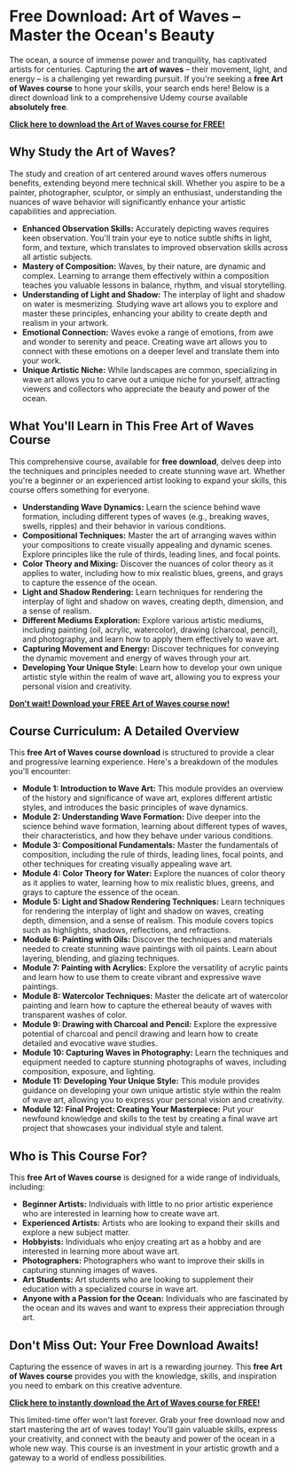# Free Download: Art of Waves – Master the Ocean's Beauty

The ocean, a source of immense power and tranquility, has captivated artists for centuries. Capturing the **art of waves** – their movement, light, and energy – is a challenging yet rewarding pursuit. If you're seeking a **free Art of Waves course** to hone your skills, your search ends here! Below is a direct download link to a comprehensive Udemy course available **absolutely free**.

[**Click here to download the Art of Waves course for FREE!**](https://udemywork.com/art-of-waves)

## Why Study the Art of Waves?

The study and creation of art centered around waves offers numerous benefits, extending beyond mere technical skill. Whether you aspire to be a painter, photographer, sculptor, or simply an enthusiast, understanding the nuances of wave behavior will significantly enhance your artistic capabilities and appreciation.

*   **Enhanced Observation Skills:** Accurately depicting waves requires keen observation. You'll train your eye to notice subtle shifts in light, form, and texture, which translates to improved observation skills across all artistic subjects.
*   **Mastery of Composition:** Waves, by their nature, are dynamic and complex. Learning to arrange them effectively within a composition teaches you valuable lessons in balance, rhythm, and visual storytelling.
*   **Understanding of Light and Shadow:** The interplay of light and shadow on water is mesmerizing. Studying wave art allows you to explore and master these principles, enhancing your ability to create depth and realism in your artwork.
*   **Emotional Connection:** Waves evoke a range of emotions, from awe and wonder to serenity and peace. Creating wave art allows you to connect with these emotions on a deeper level and translate them into your work.
*   **Unique Artistic Niche:** While landscapes are common, specializing in wave art allows you to carve out a unique niche for yourself, attracting viewers and collectors who appreciate the beauty and power of the ocean.

## What You'll Learn in This Free Art of Waves Course

This comprehensive course, available for **free download**, delves deep into the techniques and principles needed to create stunning wave art. Whether you're a beginner or an experienced artist looking to expand your skills, this course offers something for everyone.

*   **Understanding Wave Dynamics:** Learn the science behind wave formation, including different types of waves (e.g., breaking waves, swells, ripples) and their behavior in various conditions.
*   **Compositional Techniques:** Master the art of arranging waves within your compositions to create visually appealing and dynamic scenes. Explore principles like the rule of thirds, leading lines, and focal points.
*   **Color Theory and Mixing:** Discover the nuances of color theory as it applies to water, including how to mix realistic blues, greens, and grays to capture the essence of the ocean.
*   **Light and Shadow Rendering:** Learn techniques for rendering the interplay of light and shadow on waves, creating depth, dimension, and a sense of realism.
*   **Different Mediums Exploration:** Explore various artistic mediums, including painting (oil, acrylic, watercolor), drawing (charcoal, pencil), and photography, and learn how to apply them effectively to wave art.
*   **Capturing Movement and Energy:** Discover techniques for conveying the dynamic movement and energy of waves through your art.
*   **Developing Your Unique Style:** Learn how to develop your own unique artistic style within the realm of wave art, allowing you to express your personal vision and creativity.

[**Don't wait! Download your FREE Art of Waves course now!**](https://udemywork.com/art-of-waves)

## Course Curriculum: A Detailed Overview

This **free Art of Waves course download** is structured to provide a clear and progressive learning experience. Here's a breakdown of the modules you'll encounter:

*   **Module 1: Introduction to Wave Art:** This module provides an overview of the history and significance of wave art, explores different artistic styles, and introduces the basic principles of wave dynamics.
*   **Module 2: Understanding Wave Formation:** Dive deeper into the science behind wave formation, learning about different types of waves, their characteristics, and how they behave under various conditions.
*   **Module 3: Compositional Fundamentals:** Master the fundamentals of composition, including the rule of thirds, leading lines, focal points, and other techniques for creating visually appealing wave art.
*   **Module 4: Color Theory for Water:** Explore the nuances of color theory as it applies to water, learning how to mix realistic blues, greens, and grays to capture the essence of the ocean.
*   **Module 5: Light and Shadow Rendering Techniques:** Learn techniques for rendering the interplay of light and shadow on waves, creating depth, dimension, and a sense of realism. This module covers topics such as highlights, shadows, reflections, and refractions.
*   **Module 6: Painting with Oils:** Discover the techniques and materials needed to create stunning wave paintings with oil paints. Learn about layering, blending, and glazing techniques.
*   **Module 7: Painting with Acrylics:** Explore the versatility of acrylic paints and learn how to use them to create vibrant and expressive wave paintings.
*   **Module 8: Watercolor Techniques:** Master the delicate art of watercolor painting and learn how to capture the ethereal beauty of waves with transparent washes of color.
*   **Module 9: Drawing with Charcoal and Pencil:** Explore the expressive potential of charcoal and pencil drawing and learn how to create detailed and evocative wave studies.
*   **Module 10: Capturing Waves in Photography:** Learn the techniques and equipment needed to capture stunning photographs of waves, including composition, exposure, and lighting.
*   **Module 11: Developing Your Unique Style:** This module provides guidance on developing your own unique artistic style within the realm of wave art, allowing you to express your personal vision and creativity.
*   **Module 12: Final Project: Creating Your Masterpiece:** Put your newfound knowledge and skills to the test by creating a final wave art project that showcases your individual style and talent.

## Who is This Course For?

This **free Art of Waves course** is designed for a wide range of individuals, including:

*   **Beginner Artists:** Individuals with little to no prior artistic experience who are interested in learning how to create wave art.
*   **Experienced Artists:** Artists who are looking to expand their skills and explore a new subject matter.
*   **Hobbyists:** Individuals who enjoy creating art as a hobby and are interested in learning more about wave art.
*   **Photographers:** Photographers who want to improve their skills in capturing stunning images of waves.
*   **Art Students:** Art students who are looking to supplement their education with a specialized course in wave art.
*   **Anyone with a Passion for the Ocean:** Individuals who are fascinated by the ocean and its waves and want to express their appreciation through art.

## Don't Miss Out: Your Free Download Awaits!

Capturing the essence of waves in art is a rewarding journey. This **free Art of Waves course** provides you with the knowledge, skills, and inspiration you need to embark on this creative adventure.

**[Click here to instantly download the Art of Waves course for FREE!](https://udemywork.com/art-of-waves)**

This limited-time offer won't last forever. Grab your free download now and start mastering the art of waves today! You'll gain valuable skills, express your creativity, and connect with the beauty and power of the ocean in a whole new way. This course is an investment in your artistic growth and a gateway to a world of endless possibilities.
